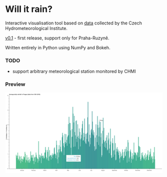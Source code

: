 # Will it rain?

Interactive visualisation tool based on [data](http://portal.chmi.cz/historicka-data/pocasi/denni-data) collected by the Czech Hydrometeorological Institute.

[v0.1](https://raw.githubusercontent.com/MatejBabis/Rain-Visualiser/master/notebook_v01.ipynb) - first release, support only for Praha-Ruzyně.

Written entirely in Python using NumPy and Bokeh.

### TODO
* support arbitrary meteorological station monitored by CHMI

### Preview
![Preview](https://raw.githubusercontent.com/MatejBabis/Rain-Visualiser/master/screenshot.png)

